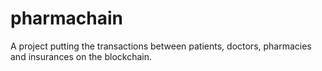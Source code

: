 # pharmachain

A project putting the transactions between patients, doctors, pharmacies and insurances on the blockchain.
